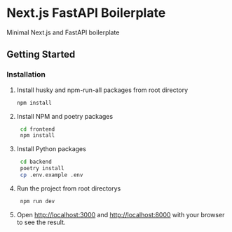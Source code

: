 # Next.js FastAPI Boilerplate

Minimal Next.js and FastAPI boilerplate

## Getting Started

### Installation

1. Install husky and npm-run-all packages from root directory

   ```sh
   npm install
   ```

2. Install NPM and poetry packages

   ```sh
    cd frontend
    npm install
   ```

3. Install Python packages

   ```sh
    cd backend
    poetry install
    cp .env.example .env
   ```

4. Run the project from root directorys

   ```sh
    npm run dev
   ```

5. Open [http://localhost:3000](http://localhost:3000) and [http://localhost:8000](http://localhost:8000) with your browser to see the result.
